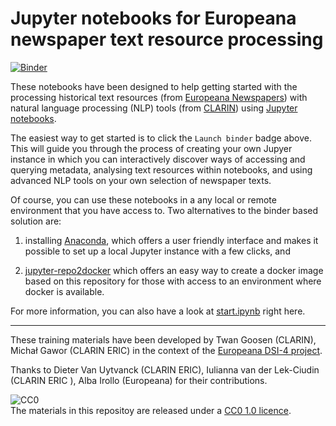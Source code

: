 # Jupyter notebooks for Europeana newspaper text resource processing
[![Binder](https://mybinder.org/badge_logo.svg)](https://mybinder.org/v2/gh/clarin-eric/europeana-newspapers-notebooks/main?labpath=start.ipynb)

These notebooks have been designed to help getting started with the processing historical text resources (from [Europeana Newspapers](https://www.europeana.eu/en/collections/topic/18-newspapers))
with natural language processing (NLP) tools (from [CLARIN](https://www.clarin.eu)) using [Jupyter notebooks](https://jupyter.org/).

The easiest way to get started is to click the `Launch binder` badge above. This will guide you through the process of creating your own Jupyer instance in which you can interactively discover ways of accessing and querying metadata, analysing text resources within notebooks, and using advanced NLP tools on your own selection of newspaper texts.

Of course, you can use these notebooks in a any local or remote environment that you have access to. Two alternatives to the binder based solution are:

1) installing [Anaconda](https://anaconda.org/), which offers a user friendly interface and makes it possible to set up a local Jupyter instance with a few clicks, and

2) [jupyter-repo2docker](https://repo2docker.readthedocs.io/en/latest/) which offers an easy way to create a docker image based on this repository for those with access to an environment where docker is available.

For more information, you can also have a look at [start.ipynb](start.ipynb) right here.

----

These training materials have been developed by Twan Goosen (CLARIN), Michał Gawor (CLARIN ERIC) in the context of the [Europeana DSI-4 project](https://pro.europeana.eu/project/europeana-dsi-4).

Thanks to Dieter Van Uytvanck (CLARIN ERIC), Iulianna van der Lek-Ciudin (CLARIN ERIC ), Alba Irollo (Europeana) for their contributions.

![CC0](https://i.creativecommons.org/p/zero/1.0/88x31.png) \
The materials in this repositoy are released under a [CC0 1.0 licence](https://creativecommons.org/publicdomain/zero/1.0/).

